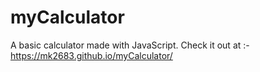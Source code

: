 # myCalculator

A basic calculator made with JavaScript.
Check it out at :- https://mk2683.github.io/myCalculator/
